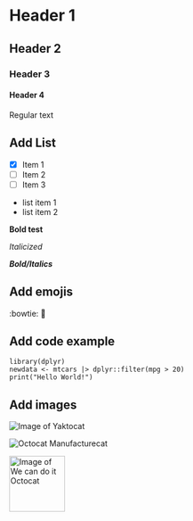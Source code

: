 # Header 1
## Header 2
### Header 3
#### Header 4

Regular text

## Add List
- [x] Item 1
- [ ] Item 2
- [ ] Item 3

- list item 1
- list item 2

**Bold test**

*Italicized*

***Bold/Italics***

## Add emojis
:bowtie:
🥦

## Add code example
```
library(dplyr)
newdata <- mtcars |> dplyr::filter(mpg > 20)
print("Hello World!")
```

## Add images
![Image of Yaktocat](https://octodex.github.com/images/yaktocat.png)

![Octocat Manufacturecat](https://octodex.github.com/images/manufacturetocat.png)
 <!--- Different sized image --->
<img src="https://octodex.github.com/images/manufacturetocat.png" alt="Image of We can do it Octocat" width="100" height="100">

